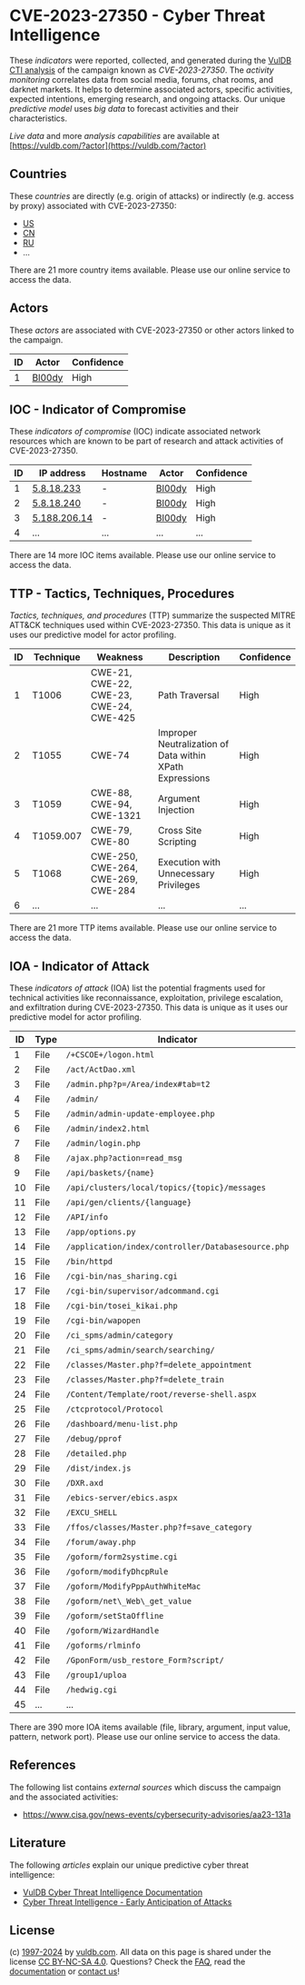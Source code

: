 # CVE-2023-27350 - Cyber Threat Intelligence

These _indicators_ were reported, collected, and generated during the [VulDB CTI analysis](https://vuldb.com/?kb.cti) of the campaign known as _CVE-2023-27350_. The _activity monitoring_ correlates data from social media, forums, chat rooms, and darknet markets. It helps to determine associated actors, specific activities, expected intentions, emerging research, and ongoing attacks. Our unique _predictive model_ uses _big data_ to forecast activities and their characteristics.

_Live data_ and more _analysis capabilities_ are available at [https://vuldb.com/?actor](https://vuldb.com/?actor)

## Countries

These _countries_ are directly (e.g. origin of attacks) or indirectly (e.g. access by proxy) associated with CVE-2023-27350:

* [US](https://vuldb.com/?country.us)
* [CN](https://vuldb.com/?country.cn)
* [RU](https://vuldb.com/?country.ru)
* ...

There are 21 more country items available. Please use our online service to access the data.

## Actors

These _actors_ are associated with CVE-2023-27350 or other actors linked to the campaign.

ID | Actor | Confidence
-- | ----- | ----------
1 | [Bl00dy](https://vuldb.com/?actor.bl00dy) | High

## IOC - Indicator of Compromise

These _indicators of compromise_ (IOC) indicate associated network resources which are known to be part of research and attack activities of CVE-2023-27350.

ID | IP address | Hostname | Actor | Confidence
-- | ---------- | -------- | ----- | ----------
1 | [5.8.18.233](https://vuldb.com/?ip.5.8.18.233) | - | [Bl00dy](https://vuldb.com/?actor.bl00dy) | High
2 | [5.8.18.240](https://vuldb.com/?ip.5.8.18.240) | - | [Bl00dy](https://vuldb.com/?actor.bl00dy) | High
3 | [5.188.206.14](https://vuldb.com/?ip.5.188.206.14) | - | [Bl00dy](https://vuldb.com/?actor.bl00dy) | High
4 | ... | ... | ... | ...

There are 14 more IOC items available. Please use our online service to access the data.

## TTP - Tactics, Techniques, Procedures

_Tactics, techniques, and procedures_ (TTP) summarize the suspected MITRE ATT&CK techniques used within CVE-2023-27350. This data is unique as it uses our predictive model for actor profiling.

ID | Technique | Weakness | Description | Confidence
-- | --------- | -------- | ----------- | ----------
1 | T1006 | CWE-21, CWE-22, CWE-23, CWE-24, CWE-425 | Path Traversal | High
2 | T1055 | CWE-74 | Improper Neutralization of Data within XPath Expressions | High
3 | T1059 | CWE-88, CWE-94, CWE-1321 | Argument Injection | High
4 | T1059.007 | CWE-79, CWE-80 | Cross Site Scripting | High
5 | T1068 | CWE-250, CWE-264, CWE-269, CWE-284 | Execution with Unnecessary Privileges | High
6 | ... | ... | ... | ...

There are 21 more TTP items available. Please use our online service to access the data.

## IOA - Indicator of Attack

These _indicators of attack_ (IOA) list the potential fragments used for technical activities like reconnaissance, exploitation, privilege escalation, and exfiltration during CVE-2023-27350. This data is unique as it uses our predictive model for actor profiling.

ID | Type | Indicator | Confidence
-- | ---- | --------- | ----------
1 | File | `/+CSCOE+/logon.html` | High
2 | File | `/act/ActDao.xml` | High
3 | File | `/admin.php?p=/Area/index#tab=t2` | High
4 | File | `/admin/` | Low
5 | File | `/admin/admin-update-employee.php` | High
6 | File | `/admin/index2.html` | High
7 | File | `/admin/login.php` | High
8 | File | `/ajax.php?action=read_msg` | High
9 | File | `/api/baskets/{name}` | High
10 | File | `/api/clusters/local/topics/{topic}/messages` | High
11 | File | `/api/gen/clients/{language}` | High
12 | File | `/API/info` | Medium
13 | File | `/app/options.py` | High
14 | File | `/application/index/controller/Databasesource.php` | High
15 | File | `/bin/httpd` | Medium
16 | File | `/cgi-bin/nas_sharing.cgi` | High
17 | File | `/cgi-bin/supervisor/adcommand.cgi` | High
18 | File | `/cgi-bin/tosei_kikai.php` | High
19 | File | `/cgi-bin/wapopen` | High
20 | File | `/ci_spms/admin/category` | High
21 | File | `/ci_spms/admin/search/searching/` | High
22 | File | `/classes/Master.php?f=delete_appointment` | High
23 | File | `/classes/Master.php?f=delete_train` | High
24 | File | `/Content/Template/root/reverse-shell.aspx` | High
25 | File | `/ctcprotocol/Protocol` | High
26 | File | `/dashboard/menu-list.php` | High
27 | File | `/debug/pprof` | Medium
28 | File | `/detailed.php` | High
29 | File | `/dist/index.js` | High
30 | File | `/DXR.axd` | Medium
31 | File | `/ebics-server/ebics.aspx` | High
32 | File | `/EXCU_SHELL` | Medium
33 | File | `/ffos/classes/Master.php?f=save_category` | High
34 | File | `/forum/away.php` | High
35 | File | `/goform/form2systime.cgi` | High
36 | File | `/goform/modifyDhcpRule` | High
37 | File | `/goform/ModifyPppAuthWhiteMac` | High
38 | File | `/goform/net\_Web\_get_value` | High
39 | File | `/goform/setStaOffline` | High
40 | File | `/goform/WizardHandle` | High
41 | File | `/goforms/rlminfo` | High
42 | File | `/GponForm/usb_restore_Form?script/` | High
43 | File | `/group1/uploa` | High
44 | File | `/hedwig.cgi` | Medium
45 | ... | ... | ...

There are 390 more IOA items available (file, library, argument, input value, pattern, network port). Please use our online service to access the data.

## References

The following list contains _external sources_ which discuss the campaign and the associated activities:

* https://www.cisa.gov/news-events/cybersecurity-advisories/aa23-131a

## Literature

The following _articles_ explain our unique predictive cyber threat intelligence:

* [VulDB Cyber Threat Intelligence Documentation](https://vuldb.com/?kb.cti)
* [Cyber Threat Intelligence - Early Anticipation of Attacks](https://www.scip.ch/en/?labs.20201022)

## License

(c) [1997-2024](https://vuldb.com/?kb.changelog) by [vuldb.com](https://vuldb.com/?kb.about). All data on this page is shared under the license [CC BY-NC-SA 4.0](https://creativecommons.org/licenses/by-nc-sa/4.0/). Questions? Check the [FAQ](https://vuldb.com/?kb.faq), read the [documentation](https://vuldb.com/?kb) or [contact us](https://vuldb.com/?contact)!
